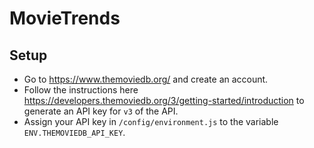 # MovieTrends
## Setup
- Go to https://www.themoviedb.org/ and create an account.
- Follow the instructions here https://developers.themoviedb.org/3/getting-started/introduction to generate an API key for `v3` of the API.
- Assign your API key in `/config/environment.js` to the variable `ENV.THEMOVIEDB_API_KEY`.
